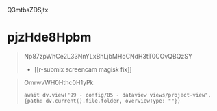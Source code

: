 Q3mtbsZDSjtx

# pjzHde8Hpbm

> Np87zpWhCe2L33NnYLxBhLjbMHoCNdH3tT0COvQBQzSY
>
> * [[r-submix screencam magisk fix]]

> OmrwvWH0Hthc0H1yPk
>
> ```dataviewjs
> await dv.view("99 - config/85 - dataview views/project-view", {path: dv.current().file.folder, overviewType: ""})
> ```
